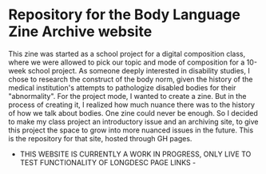 # Repository for the Body Language Zine Archive website

This zine was started as a school project for a digital composition class, where we were allowed to pick our topic and mode of composition for a 10-week school project. As someone deeply interested in disability studies, I chose to research the construct of the body norm, given the history of the medical institution's attempts to pathologize disabled bodies for their "abnormality". For the project mode, I wanted to create a zine. But in the process of creating it, I realized how much nuance there was to the history of how we talk about bodies. One zine could never be enough. So I decided to make my class project an introductory issue and an archiving site, to give this project the space to grow into more nuanced issues in the future. This is the repository for that site, hosted through GH pages.

- THIS WEBSITE IS CURRENTLY A WORK IN PROGRESS, ONLY LIVE TO TEST FUNCTIONALITY OF LONGDESC PAGE LINKS -
